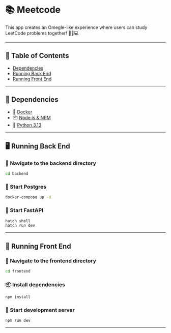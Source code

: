 
# 📚 Meetcode

This app creates an Omegle-like experience where users can study LeetCode problems together! 👯‍♂️💻

---

## 📑 Table of Contents
- [Dependencies](#-dependencies)
- [Running Back End](#-running-back-end)
- [Running Front End](#-running-front-end)

---

## 🔧 Dependencies

- 🐳 [Docker](https://www.docker.com/products/docker-desktop/)
- 📦 [Node.js & NPM](https://nodejs.org/)
- 🐍 [Python 3.13](https://www.python.org/downloads/)

---

## 🖥️ Running Back End

### 📁 Navigate to the backend directory

```bash
cd backend
```

### 🐘 Start Postgres

```bash
docker-compose up -d
```

### 🚀 Start FastAPI

```bash
hatch shell
hatch run dev
```

---

## 🎨 Running Front End

### 📁 Navigate to the frontend directory

```bash
cd frontend
```

### 📦 Install dependencies

```bash
npm install
```

### 🧪 Start development server

```bash
npm run dev
```

---
